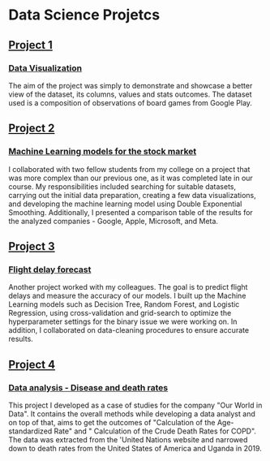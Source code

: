 # Data Science Projetcs
## [Project 1](https://github.com/GiovannaAmorim/Data-Science-Projetcs/blob/Project-1---Data-Visualizatiom/Project%201%20-%20%20Data%20Visualization.ipynb)
### [Data Visualization](https://github.com/GiovannaAmorim/Data-Science-Projetcs/blob/Project-1---Data-Visualizatiom/Project%201%20-%20%20Data%20Visualization.ipynb)

The aim of the project was simply to demonstrate and showcase a better view of the dataset, its columns, values and stats outcomes. 
The dataset used is a composition of observations of board games from Google Play. 




## [Project 2](https://github.com/GiovannaAmorim/Data-Science-Projetcs/blob/Project-2---Machine-Learning-models-for-stocks-market/Project%202%20-%20ML_FINANCE_STOCKS_MARKET.ipynb) 
### [Machine Learning models for the stock market](https://github.com/GiovannaAmorim/Data-Science-Projetcs/blob/Project-2---Machine-Learning-models-for-stocks-market/Project%202%20-%20ML_FINANCE_STOCKS_MARKET.ipynb)

I collaborated with two fellow students from my college on a project that was more complex than our previous one, as it was completed late in our course. My responsibilities included searching for suitable datasets, carrying out the initial data preparation, creating a few data visualizations, and developing the machine learning model using Double Exponential Smoothing. 
Additionally, I presented a comparison table of the results for the analyzed companies - Google, Apple, Microsoft, and Meta.




## [Project 3](https://github.com/GiovannaAmorim/Data-Science-Projetcs/blob/Project-3---Flight-delay-forecast/Project%203%20-%20Flight%20delay%20forecast.ipynb)
### [Flight delay forecast](https://github.com/GiovannaAmorim/Data-Science-Projetcs/blob/Project-3---Flight-delay-forecast/Project%203%20-%20Flight%20delay%20forecast.ipynb)

Another project worked with my colleagues. The goal is to predict flight delays and measure the accuracy of our models. 
I built up the Machine Learning models such as Decision Tree, Random Forest, and Logistic Regression, using cross-validation and grid-search to optimize the hyperparameter settings for the binary issue we were working on. 
In addition, I collaborated on data-cleaning procedures to ensure accurate results.


## [Project 4](https://github.com/GiovannaAmorim/Data-Science-Projetcs/blob/main/Data_analysis_exercise_Our_World_in_Data_Junior_Data_Scientist_application.ipynb)
### [Data analysis - Disease and death rates](https://github.com/GiovannaAmorim/Data-Science-Projetcs/blob/main/Data_analysis_exercise_Our_World_in_Data_Junior_Data_Scientist_application.ipynb)

This project I developed as a case of studies for the company "Our World in Data". It contains the overall methods while developing a data analyst and on top of that, aims to get the outcomes of "Calculation of the Age-standardized Rate" and " Calculation of the Crude Death Rates for COPD". The data was extracted from the 'United Nations website and narrowed down to death rates from the United States of America and Uganda in 2019.

